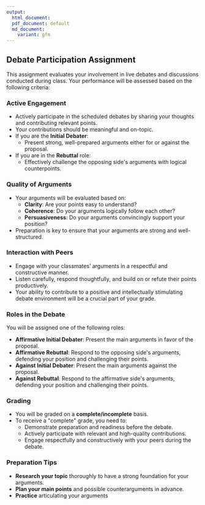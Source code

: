 ```yaml
---
output:
  html_document:
  pdf_document: default
  md_document:
    variant: gfm
---
```


## Debate Participation Assignment

This assignment evaluates your involvement in live debates and discussions conducted during class. Your performance will be assessed based on the following criteria:

### Active Engagement
- Actively participate in the scheduled debates by sharing your thoughts and contributing relevant points.
- Your contributions should be meaningful and on-topic.
- If you are the **Initial Debater**:
  - Present strong, well-prepared arguments either for or against the proposal.
- If you are in the **Rebuttal** role:
  - Effectively challenge the opposing side's arguments with logical counterpoints.

### Quality of Arguments
- Your arguments will be evaluated based on:
  - **Clarity**: Are your points easy to understand?
  - **Coherence**: Do your arguments logically follow each other?
  - **Persuasiveness**: Do your arguments convincingly support your position?
- Preparation is key to ensure that your arguments are strong and well-structured.

### Interaction with Peers
- Engage with your classmates’ arguments in a respectful and constructive manner.
- Listen carefully, respond thoughtfully, and build on or refute their points productively.
- Your ability to contribute to a positive and intellectually stimulating debate environment will be a crucial part of your grade.

### Roles in the Debate
You will be assigned one of the following roles:
- **Affirmative Initial Debater**: Present the main arguments in favor of the proposal.
- **Affirmative Rebuttal**: Respond to the opposing side's arguments, defending your position and challenging their points.
- **Against Initial Debater**: Present the main arguments against the proposal.
- **Against Rebuttal**: Respond to the affirmative side's arguments, defending your position and challenging their points.

### Grading
- You will be graded on a **complete/incomplete** basis. 
- To receive a "complete" grade, you need to:
  - Demonstrate preparation and readiness before the debate.
  - Actively participate with relevant and high-quality contributions.
  - Engage respectfully and constructively with your peers during the debate.

### Preparation Tips
- **Research your topic** thoroughly to have a strong foundation for your arguments.
- **Plan your main points** and possible counterarguments in advance.
- **Practice** articulating your arguments

